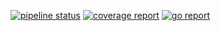 [![pipeline status](http://118.130.73.5:8100/ish/piano/badges/master/pipeline.svg)](http://118.130.73.5:8100/ish/piano/pipelines)
[![coverage report](http://118.130.73.5:8100/ish/piano/badges/master/coverage.svg)](http://118.130.73.5:8100/ish/piano/commits/master)
[![go report](http://118.130.73.5:8100/ish/piano_badge/raw/master/goreport_badge.svg)](http://118.130.73.5:8100/ish/piano/commits/master)
